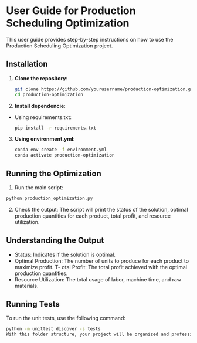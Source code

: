 # User Guide for Production Scheduling Optimization

This user guide provides step-by-step instructions on how to use the Production Scheduling Optimization project.

## Installation

1. **Clone the repository**:
   ```bash
   git clone https://github.com/yourusername/production-optimization.git
   cd production-optimization
   ```

2. **Install dependencie**:
- Using requirements.txt:
    ```bash
    pip install -r requirements.txt
    ```
3. **Using environment.yml**:
    ```bash
    conda env create -f environment.yml
    conda activate production-optimization
    ```

## Running the Optimization
1. Run the main script:

```bash
python production_optimization.py
```

2. Check the output:
The script will print the status of the solution, optimal production quantities for each product, total profit, and resource utilization.

## Understanding the Output
- Status: Indicates if the solution is optimal.
- Optimal Production: The number of units to produce for each product to maximize profit.
T- otal Profit: The total profit achieved with the optimal production quantities.
- Resource Utilization: The total usage of labor, machine time, and raw materials.

## Running Tests
To run the unit tests, use the following command:
```bash
python -m unittest discover -s tests
With this folder structure, your project will be organized and professional, m

